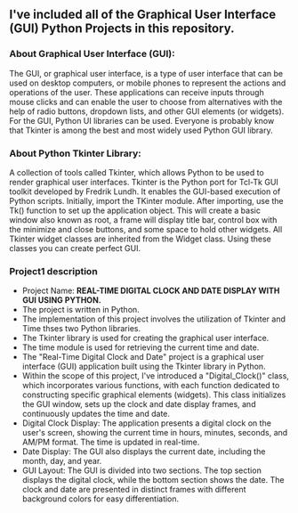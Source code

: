 ## I've included all of the Graphical User Interface (GUI) Python Projects in this repository.

### About Graphical User Interface (GUI): 
The GUI, or graphical user interface, is a type of user interface that can be used on desktop computers, or mobile phones to represent the actions and operations of the user. These applications can receive inputs through mouse clicks and can enable the user to choose from alternatives with the help of radio buttons, dropdown lists, and other GUI elements (or widgets). For the GUI, Python UI libraries can be used. Everyone is probably know that Tkinter is among the best and most widely used Python GUI library. 

### About Python Tkinter Library:

A collection of tools called Tkinter, which allows Python to be used to render graphical user interfaces. Tkinter is the Python port for Tcl-Tk GUI toolkit developed by Fredrik Lundh. It enables the GUI-based execution of Python scripts. Initially, import the TKinter module. After importing, use the Tk() function to set up the application object. This will create a basic window also known as root, a frame will display title bar, control box with the minimize and close buttons, and some space to hold other widgets. All Tkinter widget classes are inherited from the Widget class. Using these classes you can create perfect GUI. 

### Project1 description 
- Project Name: **REAL-TIME DIGITAL CLOCK AND DATE DISPLAY WITH GUI USING PYTHON.**
- The project is written in Python. 
- The implementation of this project involves the utilization of Tkinter and Time thses two Python libraries.
- The Tkinter library is used for creating the graphical user interface.
- The time module is used for retrieving the current time and date.
- The "Real-Time Digital Clock and Date" project is a graphical user interface (GUI) application built using the Tkinter library in Python.
- Within the scope of this project, I've introduced a "Digital_Clock()" class, which incorporates various functions, with each function dedicated to constructing specific graphical elements (widgets). This class initializes the GUI window, sets up the clock and date display frames, and continuously updates the time and date. 
- Digital Clock Display: The application presents a digital clock on the user's screen, showing the current time in hours, minutes, seconds, and AM/PM format. The time is updated in real-time.
- Date Display: The GUI also displays the current date, including the month, day, and year.
- GUI Layout: The GUI is divided into two sections. The top section displays the digital clock, while the bottom section shows the date. The clock and date are presented in distinct frames with different background colors for easy differentiation. 
